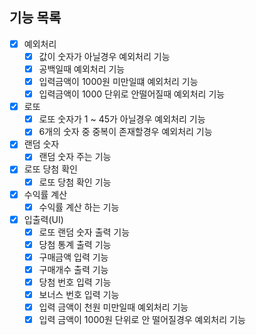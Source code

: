## 기능 목록

- [x] 예외처리
    - [x] 값이 숫자가 아닐경우 예외처리 기능
    - [x] 공백일때 예외처리 기능
    - [x] 입력금액이 1000원 미만일떄 예외처리 기능
    - [x] 입력금액이 1000 단위로 안떨어질때 예외처리 기능
- [x] 로또
    - [x] 로또 숫자가 1 ~ 45가 아닐경우 예외처리 기능
    - [x] 6개의 숫자 중 중복이 존재할경우 예외처리 기능
- [x] 랜덤 숫자
    - [x] 랜덤 숫자 주는 기능
- [x] 로또 당첨 확인
    -[x] 로또 당첨 확인 기능
- [x] 수익률 계산
    - [x] 수익률 계산 하는 기능
- [x] 입출력(UI)
    - [x] 로또 랜덤 숫자 출력 기능
    - [x] 당첨 통계 출력 기능
    - [x] 구매금액 입력 기능
    - [x] 구매개수 출력 기능
    - [x] 당첨 번호 입력 기능
    - [x] 보너스 번호 입력 기능
    - [x] 입력 금액이 천원 미만일때 예외처리 기능
    - [x] 입력 금액이 1000원 단위로 안 떨어질경우 예외처리 기능
